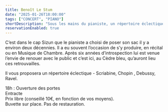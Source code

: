 ```yaml
---
title: Benoît Le Stum
date: "2025-01-26T18:00:00"
tags: ["CONCERT", "PIANO"]
shortDescription: "Sous les mains du pianiste, un répertoire éclectique : Scriabine, Chopin , Debussy, Ravel."
reservationEnabled: true
---
```


C’est dans le cap Sizun que le pianiste a choisi de poser son sac il y a environ deux décennies. Il a eu souvent l’occasion de s’y produire, en récital ou en Musique de Chambre.
Après six années d’introspection lui est venue l’envie de renouer avec le public et c’est ici, au Cèdre bleu, qu’auront lieu ces retrouvailles.

Il vous proposera un répertoire éclectique - Scriabine, Chopin , Debussy, Ravel.

18h : Ouverture des portes<br>
Entracte<br>
Prix libre (conseillé 10€, en fonction de vos moyens).<br>
Buvette sur place. Pas de restauration.<b>
